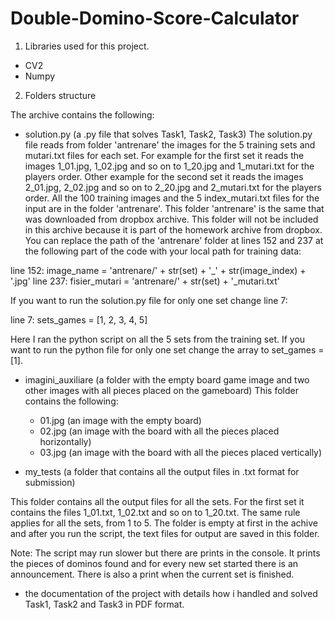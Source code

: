 # Double-Domino-Score-Calculator

1. Libraries used for this project.

- CV2
- Numpy

2. Folders structure

The archive contains the following:

- solution.py (a .py file that solves Task1, Task2, Task3)
The solution.py file reads from folder 'antrenare' the images for the 5 training sets and mutari.txt files for each set. 
For example for the first set it reads the images 1_01.jpg, 1_02.jpg and so on to 1_20.jpg and 1_mutari.txt for the players order.
Other example for the second set it reads the images 2_01.jpg, 2_02.jpg and so on to 2_20.jpg and 2_mutari.txt for the players order.
All the 100 training images and the 5 index_mutari.txt files for the input are in the folder 'antrenare'. This folder 'antrenare' is the same that was downloaded from dropbox archive.
This folder will not be included in this archive because it is part of the homework archive from dropbox.
You can replace the path of the 'antrenare' folder at lines 152 and 237 at the following part of the code with your local path for training data:

line 152: image_name = 'antrenare/' + str(set) + '_' + str(image_index) + '.jpg'
line 237: fisier_mutari = 'antrenare/' + str(set) + '_mutari.txt'

If you want to run the solution.py file for only one set change line 7:

line 7: sets_games = [1, 2, 3, 4, 5]

Here I ran the python script on all the 5 sets from the training set. 
If you want to run the python file for only one set change the array to set_games = [1].

- imagini_auxiliare (a folder with the empty board game image and two other images with all pieces placed on the gameboard)
This folder contains the following:
	- 01.jpg (an image with the empty board)
	- 02.jpg (an image with the board with all the pieces placed horizontally)
	- 03.jpg (an image with the board with all the pieces placed vertically)

- my_tests (a folder that contains all the output files in .txt format for submission)

This folder contains all the output files for all the sets. For the first set it contains the files 1_01.txt, 1_02.txt and so on to 1_20.txt. The same rule applies for all the sets, from 1 to 5.
The folder is empty at first in the achive and after you run the script, the text files for output are saved in this folder.

Note: The script may run slower but there are prints in the console. It prints the pieces of dominos found and for every new set started there is an announcement. There is also a print when the current set is finished.

- the documentation of the project with details how i handled and solved Task1, Task2 and Task3 in PDF format.





